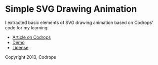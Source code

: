 
Simple SVG Drawing Animation
=========

I extracted basic elements of SVG drawing animation based on Codrops' code for my learning.

- [Article on Codrops](http://tympanus.net/codrops/?p=18012)
- [Demo](http://tympanus.net/Development/SVGDrawingAnimation/)
- [License](http://tympanus.net/codrops/licensing/)

Copyright 2013, Codrops
